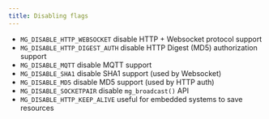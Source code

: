 ```yaml
---
title: Disabling flags
---
```


- `MG_DISABLE_HTTP_WEBSOCKET` disable HTTP + Websocket protocol support
- `MG_DISABLE_HTTP_DIGEST_AUTH` disable HTTP Digest (MD5) authorization support
- `MG_DISABLE_MQTT` disable MQTT support
- `MG_DISABLE_SHA1` disable SHA1 support (used by Websocket)
- `MG_DISABLE_MD5` disable MD5 support (used by HTTP auth)
- `MG_DISABLE_SOCKETPAIR` disable `mg_broadcast()` API
- `MG_DISABLE_HTTP_KEEP_ALIVE` useful for embedded systems to save resources
